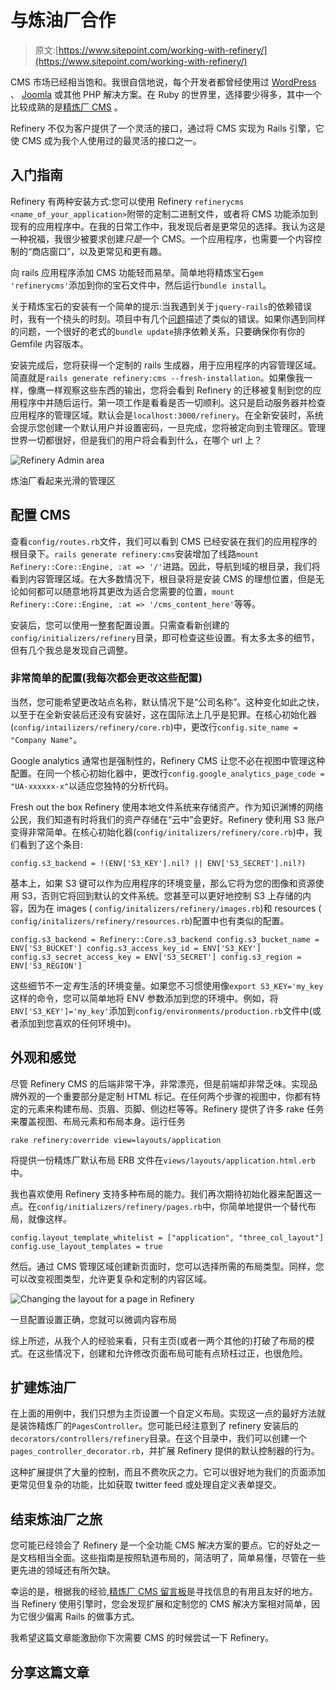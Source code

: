 # 与炼油厂合作

> 原文:[https://www.sitepoint.com/working-with-refinery/](https://www.sitepoint.com/working-with-refinery/)

CMS 市场已经相当饱和。我很自信地说，每个开发者都曾经使用过 [WordPress](http://wordpress.com/) 、 [Joomla](http://www.joomla.org/) 或其他 PHP 解决方案。在 Ruby 的世界里，选择要少得多，其中一个比较成熟的是[精炼厂 CMS](http://refinerycms.com/) 。

Refinery 不仅为客户提供了一个灵活的接口，通过将 CMS 实现为 Rails 引擎，它使 CMS 成为我个人使用过的最灵活的接口之一。

## 入门指南

Refinery 有两种安装方式:您可以使用 Refinery `refinerycms <name_of_your_application>`附带的定制二进制文件，或者将 CMS 功能添加到现有的应用程序中。在我的日常工作中，我发现后者是更常见的选择。我认为这是一种祝福，我很少被要求创建*只是*一个 CMS。一个应用程序，也需要一个内容控制的“商店窗口”，以及更常见和更有趣。

向 rails 应用程序添加 CMS 功能轻而易举。简单地将精炼宝石`gem 'refinerycms'`添加到你的宝石文件中，然后运行`bundle install`。

关于精炼宝石的安装有一个简单的提示:当我遇到关于`jquery-rails`的依赖错误时，我有一个挠头的时刻。项目中有几个[问题](https://github.com/resolve/refinerycms/issues/1887)描述了类似的错误。如果你遇到同样的问题，一个很好的老式的`bundle update`排序依赖关系，只要确保你有你的 Gemfile 内容版本。

安装完成后，您将获得一个定制的 rails 生成器，用于应用程序的内容管理区域。简直就是`rails generate refinery:cms --fresh-installation`。如果像我一样，像鹰一样观察这些东西的输出，您将会看到 Refinery 的迁移被复制到您的应用程序中并随后运行。第一项工作是看看是否一切顺利。这只是启动服务器并检查应用程序的管理区域。默认会是`localhost:3000/refinery`。在全新安装时，系统会提示您创建一个默认用户并设置密码，一旦完成，您将被定向到主管理区。管理世界一切都很好，但是我们的用户将会看到什么，在哪个 url 上？

![Refinery Admin area](../Images/69ee218d86b04f1abe0374dfc6409bd8.png)

炼油厂看起来光滑的管理区

## 配置 CMS

查看`config/routes.rb`文件，我们可以看到 CMS 已经安装在我们的应用程序的根目录下。`rails generate refinery:cms`安装增加了线路`mount Refinery::Core::Engine, :at => '/'`进路。因此，导航到域的根目录，我们将看到内容管理区域。在大多数情况下，根目录将是安装 CMS 的理想位置，但是无论如何都可以随意地将其更改为适合您需要的位置，`mount Refinery::Core::Engine, :at => '/cms_content_here'`等等。

安装后，您可以使用一整套配置设置。只需查看新创建的`config/initializers/refinery`目录，即可检查这些设置。有太多太多的细节，但有几个我总是发现自己调整。

### 非常简单的配置(我每次都会更改这些配置)

当然，您可能希望更改站点名称，默认情况下是“公司名称”。这种变化如此之快，以至于在全新安装后还没有安装好，这在国际法上几乎是犯罪。在核心初始化器(`config/intailizers/refinery/core.rb`)中，更改行`config.site_name = "Company Name"`。

Google analytics 通常也是强制性的，Refinery CMS 让您不必在视图中管理这种配置。在同一个核心初始化器中，更改行`config.google_analytics_page_code = "UA-xxxxxx-x"`以适应您独特的分析代码。

Fresh out the box Refinery 使用本地文件系统来存储资产。作为知识渊博的网络公民，我们知道有时将我们的资产存储在“云中”会更好。Refinery 使利用 S3 账户变得非常简单。在核心初始化器(`config/initalizers/refinery/core.rb`)中，我们看到了这个条目:

`config.s3_backend = !(ENV['S3_KEY'].nil? || ENV['S3_SECRET'].nil?)` 

基本上，如果 S3 键可以作为应用程序的环境变量，那么它将为您的图像和资源使用 S3，否则它将回到默认的文件系统。您甚至可以更好地控制 S3 上存储的内容，因为在 images ( `config/initalizers/refinery/images.rb`)和 resources ( `config/initalizers/refinery/resources.rb`)配置中也有类似的配置。

`config.s3_backend = Refinery::Core.s3_backend
config.s3_bucket_name = ENV['S3_BUCKET']
config.s3_access_key_id = ENV['S3_KEY']
config.s3_secret_access_key = ENV['S3_SECRET']
config.s3_region = ENV['S3_REGION']` 

这些细节不一定*有*生活的环境变量。如果您不习惯使用像`export S3_KEY='my_key`这样的命令，您可以简单地将 ENV 参数添加到您的环境中。例如，将`ENV['S3_KEY']='my_key'`添加到`config/environments/production.rb`文件中(或者添加到您喜欢的任何环境中)。

## 外观和感觉

尽管 Refinery CMS 的后端非常干净，非常漂亮，但是前端却非常乏味。实现品牌外观的一个重要部分是定制 HTML 标记。在任何两个步骤的视图中，你都有特定的元素来构建布局、页眉、页脚、侧边栏等等。Refinery 提供了许多 rake 任务来覆盖视图、布局元素和布局本身。运行任务

`rake refinery:override view=layouts/application` 

将提供一份精炼厂默认布局 ERB 文件在`views/layouts/application.html.erb`中。

我也喜欢使用 Refinery 支持多种布局的能力。我们再次期待初始化器来配置这一点。在`config/initializers/refinery/pages.rb`中，你简单地提供一个替代布局，就像这样。

`config.layout_template_whitelist = ["application", "three_col_layout"]
config.use_layout_templates = true` 

然后。通过 CMS 管理区域创建新页面时，您可以选择所需的布局类型。同样，您可以改变视图类型，允许更复杂和定制的内容区域。

![Changing the layout for a page in Refinery](../Images/208e8b77fcc051eef7017d47fedec060.png)

一旦配置设置正确，您就可以微调内容布局

综上所述，从我个人的经验来看，只有主页(或者一两个其他的)打破了布局的模式。在这些情况下，创建和允许修改页面布局可能有点矫枉过正，也很危险。

## 扩建炼油厂

在上面的用例中，我们只想为主页设置一个自定义布局。实现这一点的最好方法就是装饰精炼厂的`PagesController`。您可能已经注意到了 refinery 安装后的`decorators/controllers/refinery`目录。在这个目录中，我们可以创建一个`pages_controller_decorator.rb`，并扩展 Refinery 提供的默认控制器的行为。

这种扩展提供了大量的控制，而且不费吹灰之力。它可以很好地为我们的页面添加更常见但复杂的功能，比如获取 twitter feed 或处理自定义表单提交。

## 结束炼油厂之旅

您可能已经领会了 Refinery 是一个全功能 CMS 解决方案的要点。它的好处之一是文档相当全面。这些指南是按照轨道布局的，简洁明了，简单易懂，尽管在一些更先进的领域还有所欠缺。

幸运的是，根据我的经验,[精炼厂 CMS 留言板](https://groups.google.com/forum/?fromgroups=#!forum/refinery-cms)是寻找信息的有用且友好的地方。当 Refinery 使用引擎时，您会发现扩展和定制您的 CMS 解决方案相对简单，因为它很少偏离 Rails 的做事方式。

我希望这篇文章能激励你下次需要 CMS 的时候尝试一下 Refinery。

## 分享这篇文章